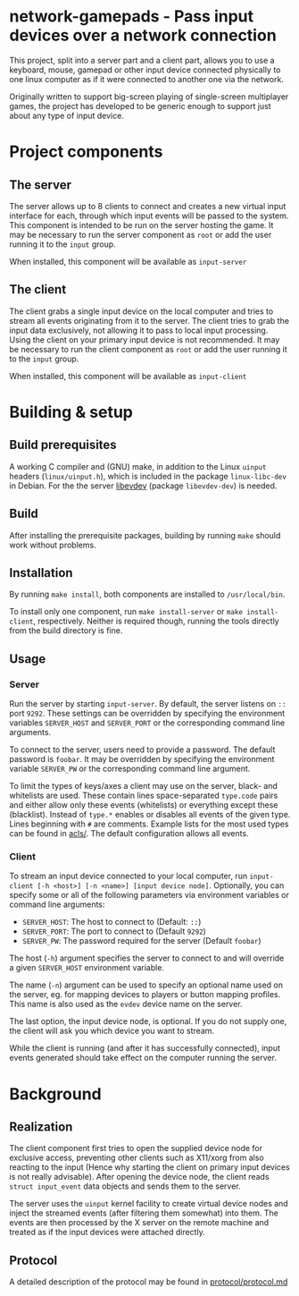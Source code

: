 # network-gamepads - Pass input devices over a network connection

This project, split into a server part and a client part, allows you
to use a keyboard, mouse, gamepad or other input device connected physically to 
one linux computer as if it were connected to another one via the network.

Originally written to support big-screen playing of single-screen multiplayer games,
the project has developed to be generic enough to support just about any type of
input device.

# Project components

## The server

The server allows up to 8 clients to connect and creates a new virtual input interface
for each, through which input events will be passed to the system. This component
is intended to be run on the server hosting the game. It may be necessary to run the
server component as `root` or add the user running it to the `input` group.

When installed, this component will be available as `input-server`

## The client

The client grabs a single input device on the local computer and tries to stream all
events originating from it to the server. The client tries to grab the input data exclusively,
not allowing it to pass to local input processing. Using the client on your primary input device
is not recommended. It may be necessary to run the client component as `root` or add the user 
running it to the `input` group.

When installed, this component will be available as `input-client`

# Building & setup

## Build prerequisites

A working C compiler and (GNU) make, in addition to the Linux `uinput` headers (`linux/uinput.h`),
which is included in the package `linux-libc-dev` in Debian.
For the the server [libevdev](https://www.freedesktop.org/wiki/Software/libevdev/) (package `libevdev-dev`)
is needed.

## Build

After installing the prerequisite packages, building by running `make` should work without problems.

## Installation

By running `make install`, both components are installed to `/usr/local/bin`.

To install only one component, run `make install-server` or `make install-client`, respectively.
Neither is required though, running the tools directly from the build directory is fine.

## Usage

### Server

Run the server by starting `input-server`. By default, the server listens on `::` port `9292`.
These settings can be overridden by specifying the environment variables `SERVER_HOST` and `SERVER_PORT` or the corresponding command line arguments.

To connect to the server, users need to provide a password. The default password is `foobar`.
It may be overridden by specifying the environment variable `SERVER_PW` or the corresponding command line argument.

To limit the types of keys/axes a client may use on the server, black- and whitelists are used.
These contain lines space-separated `type.code` pairs and either allow only these events (whitelists) or everything
except these (blacklist). Instead of `type.*` enables or disables all events of the given type. Lines beginning with `#` are comments. Example lists for the most used types can be found in [acls/](acls/).
The default configuration allows all events.


### Client

To stream an input device connected to your local computer, run `input-client [-h <host>] [-n <name>] [input device node]`.
Optionally, you can specify some or all of the following parameters via environment variables or command line arguments:

* `SERVER_HOST`: The host to connect to (Default: `::`)
* `SERVER_PORT`: The port to connect to (Default `9292`)
* `SERVER_PW`: The password required for the server (Default `foobar`)

The host (`-h`) argument specifies the server to connect to and will override a given `SERVER_HOST` environment variable.

The name (`-n`) argument can be used to specify an optional name used on the server, eg. for mapping devices to players or button mapping profiles. This name is also used as the `evdev` device name on the server.

The last option, the input device node, is optional. If you do not supply one, the client will ask you which device you want to stream.

While the client is running (and after it has successfully connected), input events generated should take effect
on the computer running the server.

# Background

## Realization

The client component first tries to open the supplied device node for exclusive access, preventing other
clients such as X11/xorg from also reacting to the input (Hence why starting the client on primary input devices is
not really advisable). After opening the device node, the client reads `struct input_event` data objects and sends
them to the server.

The server uses the `uinput` kernel facility to create virtual device nodes and inject the streamed events
(after filtering them somewhat) into them. The events are then processed by the X server on the remote machine
and treated as if the input devices were attached directly.

## Protocol

A detailed description of the protocol may be found in [protocol/protocol.md](protocol/protocol.md)
